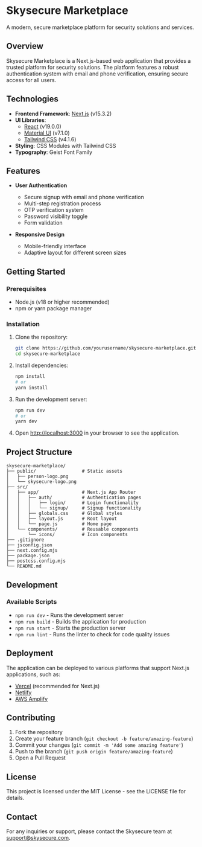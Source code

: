 # Skysecure Marketplace

A modern, secure marketplace platform for security solutions and services.

## Overview

Skysecure Marketplace is a Next.js-based web application that provides a trusted platform for security solutions. The platform features a robust authentication system with email and phone verification, ensuring secure access for all users.

## Technologies

- **Frontend Framework**: [Next.js](https://nextjs.org/) (v15.3.2)
- **UI Libraries**: 
  - [React](https://reactjs.org/) (v19.0.0)
  - [Material UI](https://mui.com/) (v7.1.0)
  - [Tailwind CSS](https://tailwindcss.com/) (v4.1.6)
- **Styling**: CSS Modules with Tailwind CSS
- **Typography**: Geist Font Family

## Features

- **User Authentication**
  - Secure signup with email and phone verification
  - Multi-step registration process
  - OTP verification system
  - Password visibility toggle
  - Form validation

- **Responsive Design**
  - Mobile-friendly interface
  - Adaptive layout for different screen sizes

## Getting Started

### Prerequisites

- Node.js (v18 or higher recommended)
- npm or yarn package manager

### Installation

1. Clone the repository:
   ```bash
   git clone https://github.com/yourusername/skysecure-marketplace.git
   cd skysecure-marketplace
   ```

2. Install dependencies:
   ```bash
   npm install
   # or
   yarn install
   ```

3. Run the development server:
   ```bash
   npm run dev
   # or
   yarn dev
   ```

4. Open [http://localhost:3000](http://localhost:3000) in your browser to see the application.

## Project Structure

```
skysecure-marketplace/
├── public/                 # Static assets
│   ├── person-logo.png
│   └── skysecure-logo.png
├── src/
│   ├── app/                # Next.js App Router
│   │   ├── auth/           # Authentication pages
│   │   │   ├── login/      # Login functionality
│   │   │   └── signup/     # Signup functionality
│   │   ├── globals.css     # Global styles
│   │   ├── layout.js       # Root layout
│   │   └── page.js         # Home page
│   └── components/         # Reusable components
│       └── icons/          # Icon components
├── .gitignore
├── jsconfig.json
├── next.config.mjs
├── package.json
├── postcss.config.mjs
└── README.md
```

## Development

### Available Scripts

- `npm run dev` - Runs the development server
- `npm run build` - Builds the application for production
- `npm run start` - Starts the production server
- `npm run lint` - Runs the linter to check for code quality issues

## Deployment

The application can be deployed to various platforms that support Next.js applications, such as:

- [Vercel](https://vercel.com/) (recommended for Next.js)
- [Netlify](https://www.netlify.com/)
- [AWS Amplify](https://aws.amazon.com/amplify/)

## Contributing

1. Fork the repository
2. Create your feature branch (`git checkout -b feature/amazing-feature`)
3. Commit your changes (`git commit -m 'Add some amazing feature'`)
4. Push to the branch (`git push origin feature/amazing-feature`)
5. Open a Pull Request

## License

This project is licensed under the MIT License - see the LICENSE file for details.

## Contact

For any inquiries or support, please contact the Skysecure team at support@skysecure.com.
